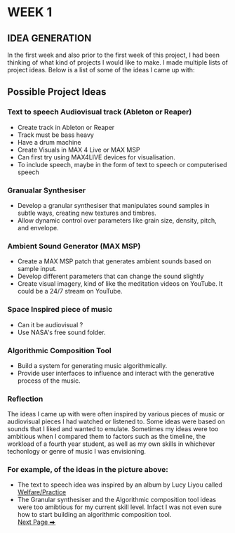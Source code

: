 # WEEK 1
## IDEA GENERATION 
 
In the first week and also prior to the first week of this project, I had been thinking of what kind of projects I would like to make. I made multiple lists of project ideas. 
Below is a list of some of the ideas I came up with: 

## Possible Project Ideas

### Text to speech Audiovisual track (Ableton or Reaper) 
- Create track in Ableton or Reaper
- Track must be bass heavy
- Have a drum machine
- Create Visuals in MAX 4 Live or MAX MSP
- Can first try using MAX4LIVE devices for visualisation. 
- To include speech, maybe in the form of text to speech or computerised speech

### Granualar Synthesiser 
- Develop a granular synthesiser that manipulates sound samples in subtle ways, creating new textures and timbres.
- Allow dynamic control over parameters like grain size, density, pitch, and envelope.

### Ambient Sound Generator (MAX MSP)
- Create a MAX MSP patch that generates ambient sounds based on sample input. 
- Develop different parameters that can change the sound slightly 
- Create visual imagery, kind of like the meditation videos on YouTube. It could be a 24/7 stream on YouTube.

### Space Inspired piece of music 
- Can it be audiovisual ?
- Use NASA's free sound folder.

### Algorithmic Composition Tool 
- Build a system for generating music algorithmically. 
- Provide user interfaces to influence and interact with the generative process of the music. 

### Reflection 

The ideas I came up with were often inspired by various pieces of music or audiovisual pieces I had watched or listened to. Some ideas were based on sounds that I liked and wanted to emulate. 
Sometimes my ideas were too ambitious when I compared them to factors such as the timeline, the workload of a fourth year student, as well as my own skills in whichever techonlogy or genre of music I was envisioning. 

### For example, of the ideas in the picture above: 
- The text to speech idea was inspired by an album by Lucy Liyou called [Welfare/Practice](https://www.youtube.com/watch?v=moMSYxjvRZg&list=OLAK5uy_nA1YFV0j9MI7FPBmBpOS99jDdznl29Nuo&index=2&ab_channel=LucyLiyou-Topic)   
- The Granular synthesiser and the Algorithmic composition tool ideas were too amibtious for my current skill level. Infact I was not even sure how to start building an algorithmic composition tool.  
  [Next Page ⮕](https://2504822k.github.io/mysonicartsdocumentation.io/Week2.html) 
